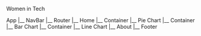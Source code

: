 Women in Tech


App
 |__ NavBar
 |__ Router
        |__ Home
              |__ Container
                        |__ Pie Chart
              |__ Container
                        |__ Bar Chart
              |__ Container
                        |__ Line Chart
        |__ About
 |__ Footer
